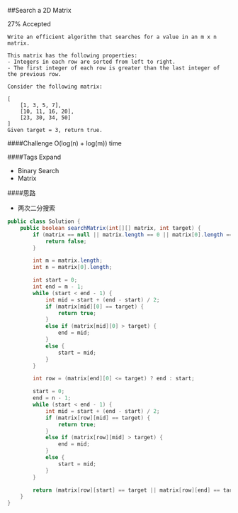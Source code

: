 ##Search a 2D Matrix

27% Accepted

    Write an efficient algorithm that searches for a value in an m x n matrix.

    This matrix has the following properties:
    - Integers in each row are sorted from left to right.
    - The first integer of each row is greater than the last integer of the previous row.

	Consider the following matrix:

	[
	    [1, 3, 5, 7],
	    [10, 11, 16, 20],
	    [23, 30, 34, 50]
	]
	Given target = 3, return true.


####Challenge
O(log(n) + log(m)) time

####Tags Expand
- Binary Search
- Matrix

####思路
- 两次二分搜索


```java
public class Solution {
    public boolean searchMatrix(int[][] matrix, int target) {
        if (matrix == null || matrix.length == 0 || matrix[0].length == 0) {
            return false;
        }

        int m = matrix.length;
        int n = matrix[0].length;

        int start = 0;
        int end = m - 1;
        while (start < end - 1) {
            int mid = start + (end - start) / 2;
            if (matrix[mid][0] == target) {
                return true;
            }
            else if (matrix[mid][0] > target) {
                end = mid;
            }
            else {
                start = mid;
            }
        }

        int row = (matrix[end][0] <= target) ? end : start;

        start = 0;
        end = n - 1;
        while (start < end - 1) {
            int mid = start + (end - start) / 2;
            if (matrix[row][mid] == target) {
                return true;
            }
            else if (matrix[row][mid] > target) {
                end = mid;
            }
            else {
                start = mid;
            }
        }

        return (matrix[row][start] == target || matrix[row][end] == target);
    }
}
```
